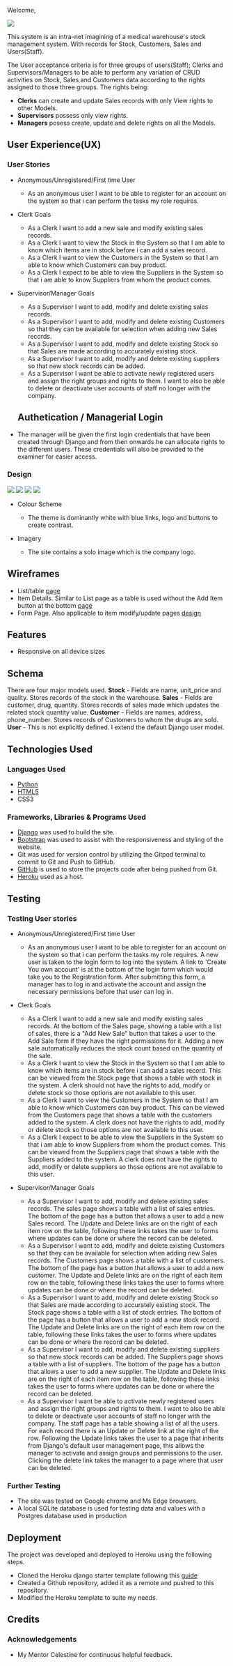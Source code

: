 Welcome,

<img src="https://res.cloudinary.com/allan-gerald-sserwanga/image/upload/v1668849841/Screenshot_2022-11-19_121142_zpaphl.jpg">

This system is an intra-net imagining of a medical warehouse's stock management system. With records for Stock, Customers, Sales and Users(Staff). 

The User acceptance criteria is for three groups of users(Staff); Clerks and Supervisors/Managers to be able to perform any variation of CRUD activities on Stock, Sales and Customers data according to the rights assigned to those three groups. 
The rights being:
- **Clerks** can create and update Sales records with only View rights to other Models.
- **Supervisors** possess only view rights.
- **Managers** posess create, update and delete rights on all the Models.

## User Experience(UX)
### User Stories
* Anonymous/Unregistered/First time User
    * As an anonymous user I want to be able to register for an account on the system so that i can perform the tasks my role requires.

* Clerk Goals
    * As a Clerk I want to add a new sale and modify existing sales records.
    * As a Clerk I want to view the Stock in the System so that I am able to know which items are in stock before i can add a sales record.
    * As a Clerk I want to view the Customers in the System so that I am able to know which Customers can buy product.
    * As a Clerk I expect to be able to view the Suppliers in the System so that i am able to know Suppliers from whom the product comes.

* Supervisor/Manager Goals
    * As a Supervisor I want to add, modify and delete existing sales records.
    * As a Supervisor I want to add, modify and delete existing Customers so that they can be available for selection when adding new Sales records.
    * As a Supervisor I want to add, modify and delete existing Stock so that Sales are made according to accurately existing stock.
    * As a Supervisor I want to add, modify and delete existing suppliers so that new stock records can be added.
    * As a Supervisor I want be able to activate newly registered users and assign the right groups and rights to them. I want to also be able to delete or deactivate user accounts of staff no longer with the company.

    ## Authetication / Managerial Login
* The manager will be given the first login credentials that have been created through Django and from then onwards he can allocate rights to the different users. These credentials will also be provided to the examiner for easier access.

### Design

<img src="https://res.cloudinary.com/allan-gerald-sserwanga/image/upload/v1668849840/Screenshot_2022-11-19_121417_l8z9yi.jpg">
<img src="https://res.cloudinary.com/allan-gerald-sserwanga/image/upload/v1668849841/Screenshot_2022-11-19_121938_tm694g.jpg">
<img src="https://res.cloudinary.com/allan-gerald-sserwanga/image/upload/v1668849841/Screenshot_2022-11-19_122103_id4klp.jpg">
<img src="https://res.cloudinary.com/allan-gerald-sserwanga/image/upload/v1668849841/Screenshot_2022-11-19_121238_sre8yp.jpg">

* Colour Scheme
    * The theme is dominantly white with blue links, logo and buttons to create contrast.

* Imagery
    * The site contains a solo image which is the company logo.

## Wireframes
* List/table [page](https://res.cloudinary.com/allan-gerald-sserwanga/image/upload/v1668847841/list_page.drawio_zmjcgc.png)
* Item Details. Similar to List page as a table is used without the Add Item button at the bottom [page](https://res.cloudinary.com/allan-gerald-sserwanga/image/upload/v1668847841/item_detail.drawio_hfhkwc.png)
* Form Page. Also applicable to item modify/update pages [design](https://res.cloudinary.com/allan-gerald-sserwanga/image/upload/v1668847841/form_page.drawio_g34gpv.png)

## Features
* Responsive on all device sizes

## Schema
There are four major models used.
**Stock** - Fields are name, unit_price and quality. Stores records of the stock in the warehouse.
**Sales** - Fields are customer, drug, quantity. Stores records of sales made which updates the related stock quantity value.
**Customer** - Fields are names, address, phone_number. Stores records of Customers to whom the drugs are sold. 
**User** - This is not explicitly defined. I extend the default Django user model.

## Technologies Used
### Languages Used
* [Python](https://www.python.org/)
* [HTML5](https://html.com/html5/)
* CSS3

### Frameworks, Libraries & Programs Used
* [Django](http://www.djangoproject.com/) was used to build the site.
* [Bootstrap](https://getbootstrap.com/) was used to assist with the responsiveness and styling of the website.
* Git was used for version control by utilizing the Gitpod terminal to commit to Git and Push to GitHub.
* [GitHub](https://github.com/) is used to store the projects code after being pushed from Git.
* [Heroku](heroku.com) used as a host.

## Testing
### Testing User stories
* Anonymous/Unregistered/First time User
    * As an anonymous user I want to be able to register for an account on the system so that i can perform the tasks my role requires. A new user is taken to the login form to log into the system. A link to 'Create You own account' is at the bottom of the login form which would take you to the Registration form. After submitting this form, a manager has to log in and activate the account and assign the necessary permissions before that user can log in.

* Clerk Goals
    * As a Clerk I want to add a new sale and modify existing sales records. At the bottom of the Sales page, showing a table with a list of sales, there is a "Add New Sale" button that takes a user to the Add Sale form if they have the right permissions for it. Adding a new sale automatically reduces the stock count based on the quantity of the sale.
    * As a Clerk I want to view the Stock in the System so that I am able to know which items are in stock before i can add a sales record. This can be viewed from the Stock page that shows a table with stock in the system. A clerk should not have the rights to add, modify or delete stock so those options are not available to this user. 
    * As a Clerk I want to view the Customers in the System so that I am able to know which Customers can buy product. This can be viewed from the Customers page that shows a table with the customers added to the system. A clerk does not have the rights to add, modify or delete stock so those options are not available to this user.
    * As a Clerk I expect to be able to view the Suppliers in the System so that i am able to know Suppliers from whom the product comes. This can be viewed from the Suppliers page that shows a table with the Suppliers added to the system. A clerk does not have the rights to add, modify or delete suppliers so those options are not available to this user.

* Supervisor/Manager Goals
    * As a Supervisor I want to add, modify and delete existing sales records. The sales page shows a table with a list of sales entries. The bottom of the page has a button that allows a user to add a new Sales record. The Update and Delete links are on the right of each item row on the table, following these links takes the user to forms where updates can be done or where the record can be deleted.
    * As a Supervisor I want to add, modify and delete existing Customers so that they can be available for selection when adding new Sales records. The Customers page shows a table with a list of customers. The bottom of the page has a button that allows a user to add a new customer. The Update and Delete links are on the right of each item row on the table, following these links takes the user to forms where updates can be done or where the record can be deleted.
    * As a Supervisor I want to add, modify and delete existing Stock so that Sales are made according to accurately existing stock. The Stock page shows a table with a list of stock entries. The bottom of the page has a button that allows a user to add a new stock record. The Update and Delete links are on the right of each item row on the table, following these links takes the user to forms where updates can be done or where the record can be deleted.
    * As a Supervisor I want to add, modify and delete existing suppliers so that new stock records can be added. The Suppliers page shows a table with a list of suppliers. The bottom of the page has a button that allows a user to add a new supplier. The Update and Delete links are on the right of each item row on the table, following these links takes the user to forms where updates can be done or where the record can be deleted.
    * As a Supervisor I want be able to activate newly registered users and assign the right groups and rights to them. I want to also be able to delete or deactivate user accounts of staff no longer with the company. The staff page has a table showing a list of all the users. For each record there is an Update or Delete link at the right of the row. Following the Update links takes the user to a page that inherits from Django's default user management page, this allows the manager to activate and assign groups and permissions to the user. Clicking the delete link takes the manager to a page where that user can be deleted.

### Further Testing
* The site was tested on Google chrome and Ms Edge browsers.
* A local SQLite database is used for testing data and values with a Postgres database used in production

## Deployment
The project was developed and deployed to Heroku using the following steps.
* Cloned the Heroku django starter template following this [guide](https://devcenter.heroku.com/articles/getting-started-with-python)
* Created a Github repository, added it as a remote and pushed to this repository.
* Modified the Heroku template to suite my needs.

## Credits
### Acknowledgements
* My Mentor Celestine for continuous helpful feedback.




